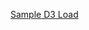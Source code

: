 [Sample D3 Load](https://github.com/bigdata-mindstorms/d3-playground/blob/gh-pages/safedata/2016/01/29/loadd3.js)
